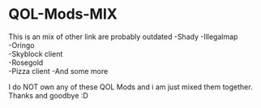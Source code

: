 # QOL-Mods-MIX
This is an mix of 
other link are probably outdated
-Shady 
-Illegalmap  
-Oringo  
-Skyblock client  
-Rosegold  
-Pizza client
-And some more

I do NOT own any of these QOL Mods and i am just mixed them together.
Thanks and goodbye :D
